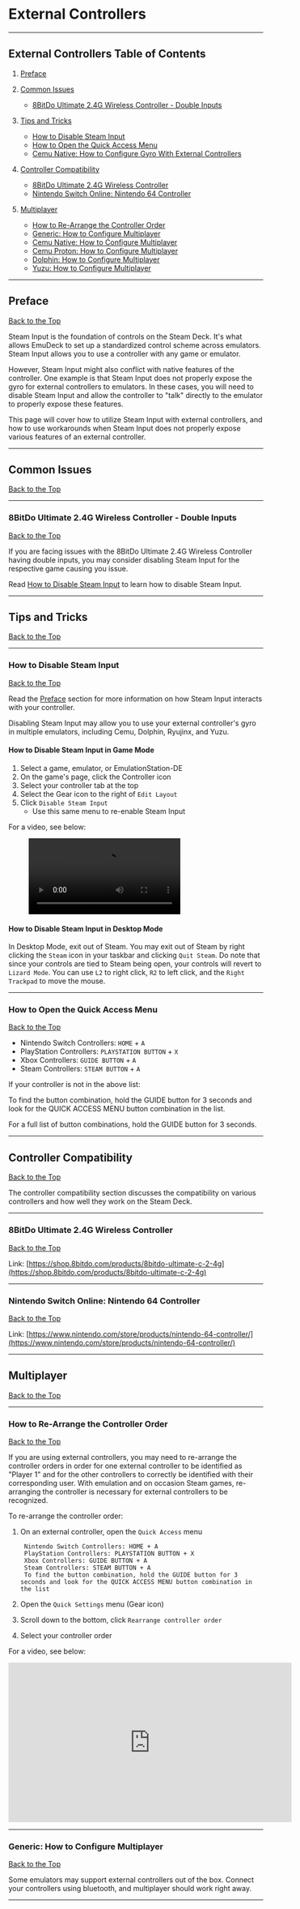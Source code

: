 # External Controllers

***

## External Controllers Table of Contents

1. [Preface](#preface)

2. [Common Issues](#common-issues)
    - [8BitDo Ultimate 2.4G Wireless Controller - Double Inputs](#8bitdo-ultimate-24g-wireless-controller---double-inputs)

3. [Tips and Tricks](#tips-and-tricks)
    - [How to Disable Steam Input](#how-to-disable-steam-input)
    - [How to Open the Quick Access Menu](#how-to-open-the-quick-access-menu)
    - [Cemu Native: How to Configure Gyro With External Controllers](../../emulators/steamos/cemu/cemu-native.md#how-to-configure-gyro-with-external-controllers)

4. [Controller Compatibility](#controller-compatibility)
    - [8BitDo Ultimate 2.4G Wireless Controller](#8bitdo-ultimate-24g-wireless-controller)
    - [Nintendo Switch Online: Nintendo 64 Controller](#nintendo-switch-online-nintendo-64-controller)

5. [Multiplayer](#multiplayer)
    - [How to Re-Arrange the Controller Order](#how-to-re-arrange-the-controller-order)
    - [Generic: How to Configure Multiplayer](generic-how-to-configure-multiplayer)
    - [Cemu Native: How to Configure Multiplayer](../../emulators/steamos/cemu/cemu-native.md#how-to-configure-multiplayer)
    - [Cemu Proton: How to Configure Multiplayer](../../emulators/steamos/cemu/cemu-proton.md#how-to-configure-multiplayer)
    - [Dolphin: How to Configure Multiplayer](../../emulators/steamos/dolphin.md#how-to-configure-multiplayer)
    - [Yuzu: How to Configure Multiplayer](../../emulators/steamos/yuzu.md#how-to-configure-multiplayer)


***

## Preface
[Back to the Top](#external-controllers-table-of-contents)

Steam Input is the foundation of controls on the Steam Deck. It's what allows EmuDeck to set up a standardized control scheme across emulators. Steam Input allows you to use a controller with any game or emulator. 

However, Steam Input might also conflict with native features of the controller. One example is that Steam Input does not properly expose the gyro for external controllers to emulators. In these cases, you will need to disable Steam Input and allow the controller to "talk" directly to the emulator to properly expose these features. 

This page will cover how to utilize Steam Input with external controllers, and how to use workarounds when Steam Input does not properly expose various features of an external controller. 

***

## Common Issues
[Back to the Top](#external-controllers-table-of-contents)

***

### 8BitDo Ultimate 2.4G Wireless Controller - Double Inputs
[Back to the Top](#external-controllers-table-of-contents)

If you are facing issues with the 8BitDo Ultimate 2.4G Wireless Controller having double inputs, you may consider disabling Steam Input for the respective game causing you issue. 

Read [How to Disable Steam Input](#how-to-disable-steam-input) to learn how to disable Steam Input.

***

## Tips and Tricks
[Back to the Top](#external-controllers-table-of-contents)

***

### How to Disable Steam Input
[Back to the Top](#external-controllers-table-of-contents)

Read the [Preface](#preface) section for more information on how Steam Input interacts with your controller.

Disabling Steam Input may allow you to use your external controller's gyro in multiple emulators, including Cemu, Dolphin, Ryujinx, and Yuzu. 

#### How to Disable Steam Input in Game Mode

1. Select a game, emulator, or EmulationStation-DE
2. On the game's page, click the Controller icon
3. Select your controller tab at the top
4. Select the Gear icon to the right of `Edit Layout`
5. Click `Disable Steam Input`
    * Use this same menu to re-enable Steam Input

For a video, see below:

<figure class="video_container">
  <video controls="true" allowfullscreen="true">
    <source src="/videos/how-to-disable-steam-input.mp4" type="video/mp4">
  </video>
</figure>

#### How to Disable Steam Input in Desktop Mode

In Desktop Mode, exit out of Steam. You may exit out of Steam by right clicking the `Steam` icon in your taskbar and clicking `Quit Steam`. Do note that since your controls are tied to Steam being open, your controls will revert to `Lizard Mode`. You can use `L2` to right click, `R2` to left click, and the `Right Trackpad` to move the mouse.

***

### How to Open the Quick Access Menu
[Back to the Top](#external-controllers-table-of-contents)

* Nintendo Switch Controllers: `HOME` + `A`
* PlayStation Controllers: `PLAYSTATION BUTTON` + `X`
* Xbox Controllers: `GUIDE BUTTON` + `A`
* Steam Controllers: `STEAM BUTTON` + `A`
 
If your controller is not in the above list:

To find the button combination, hold the GUIDE button for 3 seconds and look for the QUICK ACCESS MENU button combination in the list.

For a full list of button combinations, hold the GUIDE button for 3 seconds. 

***

## Controller Compatibility
[Back to the Top](#external-controllers-table-of-contents)

The controller compatibility section discusses the compatibility on various controllers and how well they work on the Steam Deck. 

***

### 8BitDo Ultimate 2.4G Wireless Controller
[Back to the Top](#external-controllers-table-of-contents)

Link: [https://shop.8bitdo.com/products/8bitdo-ultimate-c-2-4g](https://shop.8bitdo.com/products/8bitdo-ultimate-c-2-4g)

***

### Nintendo Switch Online: Nintendo 64 Controller
[Back to the Top](#external-controllers-table-of-contents)

Link: [https://www.nintendo.com/store/products/nintendo-64-controller/](https://www.nintendo.com/store/products/nintendo-64-controller/)

***

## Multiplayer
[Back to the Top](#external-controllers-table-of-contents)

***

### How to Re-Arrange the Controller Order
[Back to the Top](#external-controllers-table-of-contents)

If you are using external controllers, you may need to re-arrange the controller orders in order for one external controller to be identified as "Player 1" and for the other controllers to correctly be identified with their corresponding user. With emulation and on occasion Steam games, re-arranging the controller is necessary for external controllers to be recognized. 

To re-arrange the controller order:

1. On an external controller, open the `Quick Access` menu

        Nintendo Switch Controllers: HOME + A
        PlayStation Controllers: PLAYSTATION BUTTON + X
        Xbox Controllers: GUIDE BUTTON + A
        Steam Controllers: STEAM BUTTON + A
        To find the button combination, hold the GUIDE button for 3 seconds and look for the QUICK ACCESS MENU button combination in the list

2. Open the `Quick Settings` menu (Gear icon)
3. Scroll down to the bottom, click `Rearrange controller order`
4. Select your controller order

For a video, see below:

<iframe width="560" height="315" src="https://www.youtube.com/embed/7abY3xhAyJI" title="YouTube video player" frameborder="0" allow="accelerometer; autoplay; clipboard-write; encrypted-media; gyroscope; picture-in-picture; web-share" allowfullscreen></iframe>

***

### Generic: How to Configure Multiplayer
[Back to the Top](#external-controllers-table-of-contents)

Some emulators may support external controllers out of the box. Connect your controllers using bluetooth, and multiplayer should work right away.

***